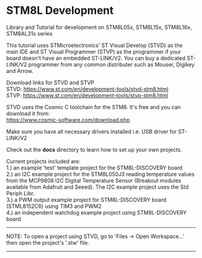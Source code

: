 # STM8L Development
Library and Tutorial for development on STM8L05x, STM8L15x, STM8L16x, STM8AL31x series

This tutorial uses STMicroelectronics' ST Visual Develop (STVD) as the main IDE and ST Visual Programmer (STVP) as the programmer if your board doesn't have an embedded ST-LINK/V2. You can buy a dedicated ST-LINK/V2 programmer from any common distributer such as Mouser, Digikey and Arrow.

Download links for STVD and STVP\
STVD: https://www.st.com/en/development-tools/stvd-stm8.html \
STVP: https://www.st.com/en/development-tools/stvp-stm8.html

STVD uses the Cosmic C toolchain for the STM8. It's free and you can download it from: \
https://www.cosmic-software.com/download.php

Make sure you have all necessary drivers installed i.e. USB driver for ST-LINK/V2

Check out the **docs** directory to learn how to set up your own projects.



Current projects included are:\
1.) an example 'test' template project for the STM8L-DISCOVERY board\
2.) an I2C example project for the STM8L050J3 reading temperature values from the MCP9808 I2C Digital Temperature Sensor (Breakout modules available from Adafruit and Seeed). The I2C example project uses the Std Periph Libr.\
3.) a PWM output example project for STM8L-DISCOVERY board (STML8152C6) using TIM3 and PWM2\
4.) an independent watchdog example project using STM8L-DISCOVERY board

***
NOTE:	To open a project using STVD, go to 'Files -> Open Workspace...' then open the project's '.stw' file.
***